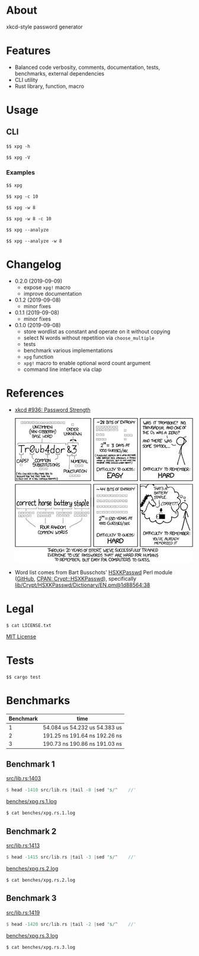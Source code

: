 # About

xkcd-style password generator

# Features

* Balanced code verbosity, comments, documentation, tests, benchmarks, external
  dependencies
* CLI utility
* Rust library, function, macro

# Usage

## CLI

~~~
$$ xpg -h
~~~

~~~
$$ xpg -V
~~~

### Examples

~~~
$$ xpg
~~~

~~~
$$ xpg -c 10
~~~

~~~
$$ xpg -w 8
~~~

~~~
$$ xpg -w 8 -c 10
~~~

~~~
$$ xpg --analyze
~~~

~~~
$$ xpg --analyze -w 8
~~~

# Changelog

* 0.2.0 (2019-09-09)
    * expose `xpg!` macro
    * improve documentation
* 0.1.2 (2019-09-08)
    * minor fixes
* 0.1.1 (2019-09-08)
    * minor fixes
* 0.1.0 (2019-09-08)
    * store wordlist as constant and operate on it without copying
    * select N words without repetition via `choose_multiple`
    * tests
    * benchmark various implementations
    * `xpg` function
    * `xpg!` macro to enable optional word count argument
    * command line interface via clap

# References

* [xkcd #936: Password Strength](https://xkcd.com/936/)

  ![](fig/password_strength.png)

* Word list comes from Bart Busschots'
  [HSXKPasswd](https://www.bartbusschots.ie/s/publications/software/xkpasswd/)
  Perl module ([GitHub](https://github.com/bbusschots/hsxkpasswd),
  [CPAN: Crypt::HSXKPasswd](http://search.cpan.org/perldoc?Crypt%3A%3AHSXKPasswd)),
  specifically
  [lib/Crypt/HSXKPasswd/Dictionary/EN.pm@1d88564:38](https://github.com/bbusschots/hsxkpasswd/blob/1d88564d5bf74cf48025b372bcb635fc022962dd/lib/Crypt/HSXKPasswd/Dictionary/EN.pm#L38)

# Legal

```
$ cat LICENSE.txt
```

[MIT License](https://opensource.org/licenses/MIT)

# Tests

~~~
$$ cargo test
~~~

# Benchmarks

Benchmark | time
---|---
1 | 54.084 us 54.232 us 54.383 us
2 | 191.25 ns 191.64 ns 192.26 ns
3 | 190.73 ns 190.86 ns 191.03 ns

## Benchmark 1

[src/lib.rs:1403](src/lib.rs#L1403)

~~~rust
$ head -1410 src/lib.rs |tail -8 |sed 's/^    //'
~~~

[benches/xpg.rs.1.log](benches/xpg.rs.1.log)

~~~
$ cat benches/xpg.rs.1.log
~~~

## Benchmark 2

[src/lib.rs:1413](src/lib.rs#L1413)

~~~rust
$ head -1415 src/lib.rs |tail -3 |sed 's/^    //'
~~~

[benches/xpg.rs.2.log](benches/xpg.rs.2.log)

~~~
$ cat benches/xpg.rs.2.log
~~~

## Benchmark 3

[src/lib.rs:1419](src/lib.rs#L1419)

~~~rust
$ head -1420 src/lib.rs |tail -2 |sed 's/^    //'
~~~

[benches/xpg.rs.3.log](benches/xpg.rs.3.log)

~~~
$ cat benches/xpg.rs.3.log
~~~

